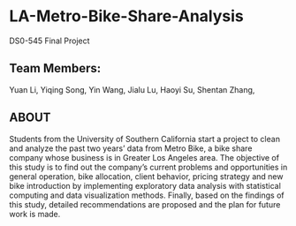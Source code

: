 # LA-Metro-Bike-Share-Analysis
DS0-545 Final Project
## Team Members:
Yuan Li, 
Yiqing Song, 
Yin Wang,
Jialu Lu,
Haoyi Su,
Shentan Zhang,

## ABOUT
Students from the University of Southern California start a project to clean and analyze the past two years’ data from Metro Bike, a bike share company whose business is in Greater Los Angeles area. The objective of this study is to find out the company’s current problems and opportunities in general operation, bike allocation, client behavior, pricing strategy and new bike introduction by implementing exploratory data analysis with statistical computing and data visualization methods. Finally, based on the findings of this study, detailed recommendations are proposed and the plan for future work is made.
